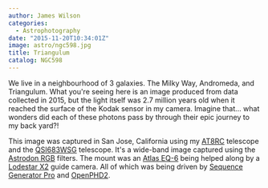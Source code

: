 ```yaml
---
author: James Wilson
categories:
  - Astrophotography
date: "2015-11-20T10:34:01Z"
image: astro/ngc598.jpg
title: Triangulum
catalog: NGC598
---
```


We live in a neighbourhood of 3 galaxies. The Milky Way, Andromeda, and Triangulum. What you're seeing here is an image produced from data collected in 2015, but the light itself was 2.7 million years old when it reached the surface of the Kodak sensor in my camera. Imagine that… what wonders did each of these photons pass by through their epic journey to my back yard?!

This image was captured in San Jose, California using my [AT8RC](https://optcorp.com/products/tpo-8-carbon-fiber-f-8-ritchey-cretien-reflecting-ota-telescope) telescope and the [QSI683WSG](https://optcorp.com/products/qsi-683wsg-mono-ccd-camera-with-sti-thread) telescope. It's a wide-band image captured using the [Astrodon RGB](https://optcorp.com/search?q=Astrodon++filter) filters. The mount was an [Atlas EQ-6](https://optcorp.com/products/orion-atlas-eq-g-computerized-goto-mount) being helped along by a [Lodestar X2](https://optcorp.com/products/sx-lodestar-x2) guide camera. All of which was being driven by [Sequence Generator Pro](https://mainsequencesoftware.com/Products/SGPro) and [OpenPHD2](https://openphdguiding.org).
